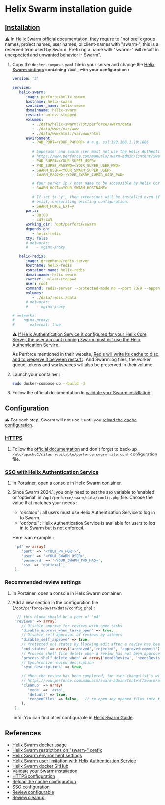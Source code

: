 # Helix Swarm installation guide

## [Installation](https://www.perforce.com/manuals/swarm-admin/Content/Swarm/docker-container.html#Run_Swarm_using_a_Docker_container)

:warning: [In Helix Swarm official documentation](https://www.perforce.com/manuals/swarm-admin/Content/Swarm/chapter.setup.html), they require to "not prefix group names, project names, user names, or client-names with "swarm-", this is a reserved term used by Swarm. Prefixing a name with "swarm-" will result in unexpected and unwanted behavior in Swarm".

1. Copy the `docker-compose.yaml` file in your server and change the [Helix Swarm settings](https://www.perforce.com/manuals/swarm-admin/Content/Swarm/docker-container.html#Advanced_configuration_options) containing `YOUR_` with your configuration :

   ```yaml
   version: '3'

   services:
      helix-swarm:
         image: perforce/helix-swarm
         hostname: helix-swarm
         container_name: helix-swarm
         domainname: helix-swarm
         restart: unless-stopped
         volumes:
            - ./data/helix-swarm:/opt/perforce/swarm/data
            - ./data/www:/var/www
            - ./data/www/html:/var/www/html
         environment:
            - P4D_PORT=<YOUR_P4PORT> # e.g. ssl:192.168.1.10:1666
            
            # Superuser and swarm user must not use the Helix Authentication Service :
            # https://www.perforce.com/manuals/swarm-admin/Content/Swarm/setup.dependencies.html#Helix_Core_Server_automated_user_requirements_for_Swarm
            - P4D_SUPER=<YOUR_SUPER_USER>
            - P4D_SUPER_PASSWD=<YOUR_SUPER_USER_PWD>
            - SWARM_USER=<YOUR_SWARM_SUPER_USER>
            - SWARM_PASSWD=<YOUR_SWARM_SUPER_USER_PWD>

            # Your server ip / host name to be accessible by Helix Core server (e.g 192.168.1.101).
            - SWARM_HOST=<YOUR_SWARM_HOSTNAME>

            # If set to 'y', then extensions will be installed even if they already
            # exist, overwriting existing configuration.
            - SWARM_FORCE_EXT=y
         ports:
            - 80:80
            - 443:443
         working_dir: /opt/perforce/swarm
         depends_on:
            - helix-redis
         tty: false
         # networks:
         #    - nginx-proxy

      helix-redis:
         image: greenbone/redis-server
         hostname: helix-redis
         container_name: helix-redis
         domainname: helix-swarm
         restart: unless-stopped
         user: root
         command: redis-server --protected-mode no --port 7379 --appendonly yes
         volumes:
            - ./data/redis:/data
         # networks:
         #    - nginx-proxy

   # networks:
   #    nginx-proxy:
   #       external: true
   ```

   :warning: [If Helix Authentication Service is configured for your Helix Core Server, the user account running Swarm must not use the Helix Authentication Service](https://www.perforce.com/manuals/swarm-admin/Content/Swarm/setup.dependencies.html#Helix_Core_Server_automated_user_requirements_for_Swarm).

   As Perforce mentioned in their website, [Redis will write its cache to disc, and to preserve it between restarts](https://github.com/perforce/helix-swarm-docker/tree/main?tab=readme-ov-file#persisting-containers-production). And Swarm log files, the worker queue, tokens and workspaces will also be preserved in their volume.

2. Launch your container :

   ```bash
   sudo docker-compose up --build -d
   ```

3. Follow the official documentation to [validate your Swarm installation](https://www.perforce.com/manuals/swarm-admin/Content/Swarm/setup.validate_install.html#Validate_your_Swarm_installation).

## Configuration

:warning: For each step, Swarm will not use it until you [reload the cache configuration](https://www.perforce.com/manuals/swarm-admin/Content/Swarm/admin.system_information.html#admin_system_information_cache_info_reload_config).

### [HTTPS](https://www.perforce.com/manuals/swarm/Content/Swarm/setup.post.html#HTTPS)

1. Follow the [official documentation](https://www.perforce.com/manuals/swarm/Content/Swarm/setup.post.html#HTTPS) and don't forget to back-up `/etc/apache2/sites-available/perforce-swarm-site.conf` configuration file.

### [SSO with Helix Authentication Service](https://www.perforce.com/manuals/swarm-admin/Content/Swarm/setup.swarm.html)

1. In Portainer, open a console in Helix Swarm container.

2. Since Swarm 2024.1, you only need to set the sso variable to 'enabled' or 'optional' in `/opt/perforce/swarm/data/config.php` file. Choose the value that matches your needs :

   - *'enabled'* : all users must use Helix Authentication Service to log in to Swarm.
   - *'optional'* : Helix Authentication Service is available for users to log in to Swarm but is not enforced.

   Here is an example :

   ```php
    'p4' => array(
       'port' => '<YOUR_P4_PORT>',
       'user' => '<YOUR_SWARM_USER>',
       'password' => '<YOUR_SWARM_PWD_HAS>',
       'sso' => 'optional',
    ),
   ```

### Recommended review settings

1. In Portainer, open a console in Helix Swarm container.

2. Add a new section in the configuration file (`/opt/perforce/swarm/data/config.php`) :

   ```php
     // this block should be a peer of 'p4'
    'reviews' => array(
       // Disable approve for reviews with open tasks
       'disable_approve_when_tasks_open' => true,
       // Disable self-approval of reviews by authors
       'disable_self_approve' => true,
       // Protected end states by blocking edit after a review has been approved
       'end_states' => array('archived','rejected', 'approved:commit'),
       // Process shelf file delete when a review has not been approved
       'process_shelf_delete_when' => array('needsReview', 'needsRevision'),
       // Synchronize review description
       'sync_descriptions' => true,

       // When the review has been completed, the user changelist's will be deleted :
       // https://www.perforce.com/manuals/swarm-admin/Content/Swarm/admin.review_cleanup.html#Review_cleanup
       'cleanup' => array(
          'mode' => 'auto',
          'default' => true,
          'reopenFiles' => false,   // re-open any opened files into the default changelist
       ),
    ),
   ```

    :info: You can find other configurable in [Helix Swarm Guide](https://www.perforce.com/manuals/swarm-admin/Content/Swarm/admin.reviews.html#Reviews).

## References

- [Helix Swarm docker usage](https://www.perforce.com/manuals/swarm-admin/Content/Swarm/docker-container.html#Run_Swarm_using_a_Docker_container)
- [Helix Swarm restrictions on "swarm-" prefix](https://www.perforce.com/manuals/swarm-admin/Content/Swarm/chapter.setup.html)
- [Helix Swarm environment settings](https://www.perforce.com/manuals/swarm-admin/Content/Swarm/docker-container.html#Advanced_configuration_options)
- [Helix Swarm user limitation with Helix Authentication Service](https://www.perforce.com/manuals/swarm-admin/Content/Swarm/setup.dependencies.html#Helix_Core_Server_automated_user_requirements_for_Swarm)
- [Helix Swarm docker GitHub](https://github.com/perforce/helix-swarm-docker)
- [Validate your Swarm installation](https://www.perforce.com/manuals/swarm-admin/Content/Swarm/setup.validate_install.html#Validate_your_Swarm_installation)
- [HTTPS configuration](https://www.perforce.com/manuals/swarm/Content/Swarm/setup.post.html#HTTPS)
- [Reload the cache configuration](https://www.perforce.com/manuals/swarm-admin/Content/Swarm/admin.system_information.html#admin_system_information_cache_info_reload_config)
- [SSO configuration](https://www.perforce.com/manuals/swarm-admin/Content/Swarm/setup.swarm.html)
- [Review configurable](https://www.perforce.com/manuals/swarm-admin/Content/Swarm/admin.reviews.html#Reviews)
- [Review cleanup](https://www.perforce.com/manuals/swarm-admin/Content/Swarm/admin.review_cleanup.html#Review_cleanup)